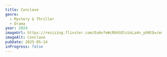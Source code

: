 ```yaml
---
title: Conclave
genre:
  - Mystery & Thriller
  - Drama
year: 2024
imageUrl: https://resizing.flixster.com/EuHvfeWcRbhSOlcUxLa4n_yhNtQ=/ems.cHJkLWVtcy1hc3NldHMvbW92aWVzLzY4ZWI3MGFjLWNlZTEtNGYyOC04NGY1LWFlOGQzMDZmZThmNS5qcGc=
imageAlt: Conclave
pubDate: 2025-05-14
inProgress: false
---
```


